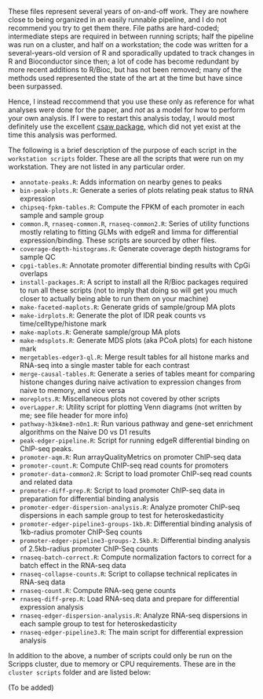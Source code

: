 These files represent several years of on-and-off work. They are
nowhere close to being organized in an easily runnable pipeline, and I
do not recommend you try to get them there. File paths are hard-coded;
intermediate steps are required in between running scripts; half the
pipeline was run on a cluster, and half on a workstation; the code was
written for a several-years-old version of R and sporadically updated
to track changes in R and Bioconductor since then; a lot of code has
become redundant by more recent additions to R/Bioc, but has not been
removed; many of the methods used represented the state of the art at
the time but have since been surpassed.

Hence, I instead reccommend that you use these only as reference for
what analyses were done for the paper, and *not* as a model for how to
perform your own analysis. If I were to restart this analysis today, I
would most definitely use the excellent
[csaw package](https://bioconductor.org/packages/release/bioc/html/csaw.html),
which did not yet exist at the time this analysis was performed.

The following is a brief description of the purpose of each script in
the `workstation scripts` folder. These are all the scripts that were
run on my workstation. They are not listed in any particular order.

* `annotate-peaks.R`: Adds information on nearby genes to peaks
* `bin-peak-plots.R`: Generate a series of plots relating peak status
  to RNA expression
* `chipseq-fpkm-tables.R`: Compute the FPKM of each promoter in each
  sample and sample group
* `common.R`, `rnaseq-common.R`, `rnaseq-common2.R`: Series of utility
  functions mostly relating to fitting GLMs with edgeR and limma for
  differential expression/binding. These scripts are sourced by other
  files.
* `coverage-depth-histograms.R`: Generate coverage depth histograms
  for sample QC
* `cpgi-tables.R`: Annotate promoter differential binding results with
  CpGi overlaps
* `install-packages.R`: A script to install all the R/Bioc packages
  required to run all these scripts (not to imply that doing so will
  get you much closer to actually being able to run them on your
  machine)
* `make-faceted-maplots.R`: Generate grids of sample/group MA plots
* `make-idrplots.R`: Generate the plot of IDR peak counts vs
  time/celltype/histone mark
* `make-maplots.R`: Generate sample/group MA plots
* `make-mdsplots.R`: Generate MDS plots (aka PCoA plots) for each histone mark
* `mergetables-edger3-ql.R`: Merge result tables for all histone marks
  and RNA-seq into a single master table for each contrast
* `merge-causal-tables.R`: Generate a series of tables meant for
  comparing histone changes during naive activation to expression
  changes from naive to memory, and vice versa
* `moreplots.R`: Miscellaneous plots not covered by other scripts
* `overLapper.R`: Utility script for plotting Venn diagrams (not
  written by me; see file header for more info)
* `pathway-h3k4me3-n0n1.R`: Run various pathway and gene-set
  enrichment algorithms on the Naive D0 vs D1 results
* `peak-edger-pipeline.R`: Script for running edgeR differential
  binding on ChIP-seq peaks.
* `promoter-aqm.R`: Run arrayQualityMetrics on promoter ChIP-seq data
* `promoter-count.R`: Compute ChIP-seq read counts for promoters
* `promoter-data-common2.R`: Script to load promoter ChIP-seq read
  counts and related data
* `promoter-diff-prep.R`: Script to load promoter ChIP-seq data in
  preparation for differential binding analysis
* `promoter-edger-dispersion-analysis.R`: Analyze promoter ChIP-seq
  dispersions in each sample group to test for heteroskedasticity
* `promoter-edger-pipeline3-groups-1kb.R`: Differential binding
  analysis of 1kb-radius promoter ChIP-Seq counts
* `promoter-edger-pipeline3-groups-2.5kb.R`: Differential binding
  analysis of 2.5kb-radius promoter ChIP-Seq counts
* `rnaseq-batch-correct.R`: Compute normalization factors to correct
  for a batch effect in the RNA-seq data
* `rnaseq-collapse-counts.R`: Script to collapse technical replicates
  in RNA-seq data
* `rnaseq-count.R`: Compute RNA-seq gene counts
* `rnaseq-diff-prep.R`: Load RNA-seq data and prepare for differential
  expression analysis
* `rnaseq-edger-dispersion-analysis.R`: Analyze RNA-seq dispersions in
  each sample group to test for heteroskedasticity
* `rnaseq-edger-pipeline3.R`: The main script for differential expression analysis

In addition to the above, a number of scripts could only be run on the
Scripps cluster, due to memory or CPU requirements. These are in the
`cluster scripts` folder and are listed below:

(To be added)
